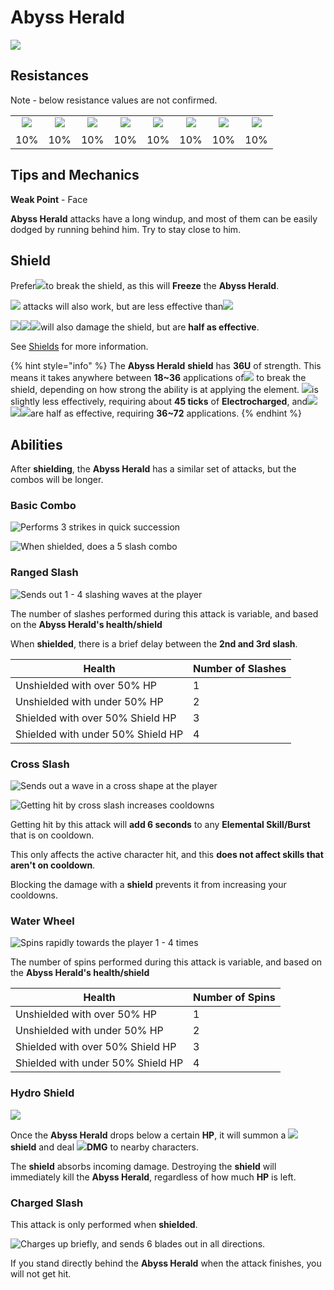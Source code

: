 # Abyss Herald

![](../../.gitbook/assets/abyss-herald.jpg)

## Resistances

Note - below resistance values are not confirmed.

|                                                                                                                                                                                                           |                                                                                                                                                                                                           |                                                                                                                                                                                                           |                                                                                                                                                                                                           |                                                                                                                                                                                                           |                                                                                                                                                                                                           |                                                                                                                                                                                                           |                                                                                                                                                                                                           |
| :-------------------------------------------------------------------------------------------------------------------------------------------------------------------------------------------------------: | :-------------------------------------------------------------------------------------------------------------------------------------------------------------------------------------------------------: | :-------------------------------------------------------------------------------------------------------------------------------------------------------------------------------------------------------: | :-------------------------------------------------------------------------------------------------------------------------------------------------------------------------------------------------------: | :-------------------------------------------------------------------------------------------------------------------------------------------------------------------------------------------------------: | :-------------------------------------------------------------------------------------------------------------------------------------------------------------------------------------------------------: | :-------------------------------------------------------------------------------------------------------------------------------------------------------------------------------------------------------: | :-------------------------------------------------------------------------------------------------------------------------------------------------------------------------------------------------------: |
| ​​![](https://firebasestorage.googleapis.com/v0/b/gitbook-28427.appspot.com/o/assets%2F-MVAGyyACcSzyzfmgy7f%2Fsync%2F485abc41b72e4fb75fd6cf1b2c21d83a5da9a05c.png?generation=1615182625871961\&alt=media) | ​​![](https://firebasestorage.googleapis.com/v0/b/gitbook-28427.appspot.com/o/assets%2F-MVAGyyACcSzyzfmgy7f%2Fsync%2F1a9d730812988c6cd8678f117630d179f689cee0.png?generation=1615182626544397\&alt=media) | ​​![](https://firebasestorage.googleapis.com/v0/b/gitbook-28427.appspot.com/o/assets%2F-MVAGyyACcSzyzfmgy7f%2Fsync%2Fe0472b52c548a7162a648c191cad9b7bbdf4498b.png?generation=1615182626170812\&alt=media) | ​​![](https://firebasestorage.googleapis.com/v0/b/gitbook-28427.appspot.com/o/assets%2F-MVAGyyACcSzyzfmgy7f%2Fsync%2Fa8efded210241d0c6764e2819b9c750deff8a6d4.png?generation=1615182626278065\&alt=media) | ​​![](https://firebasestorage.googleapis.com/v0/b/gitbook-28427.appspot.com/o/assets%2F-MVAGyyACcSzyzfmgy7f%2Fsync%2F68e4777d7c38eb974be29d8260b1f52709a44a26.png?generation=1615182625284983\&alt=media) | ​​![](https://firebasestorage.googleapis.com/v0/b/gitbook-28427.appspot.com/o/assets%2F-MVAGyyACcSzyzfmgy7f%2Fsync%2Fcb0b6d83e3899b9d4310fb78ce58ccad28b8c839.png?generation=1615182626007947\&alt=media) | ​​![](https://firebasestorage.googleapis.com/v0/b/gitbook-28427.appspot.com/o/assets%2F-MVAGyyACcSzyzfmgy7f%2Fsync%2F347363c813f76f26b0c6c74df49012812f9fe690.png?generation=1615182625760905\&alt=media) | ​​![](https://firebasestorage.googleapis.com/v0/b/gitbook-28427.appspot.com/o/assets%2F-MVAGyyACcSzyzfmgy7f%2Fsync%2F7db8ec0e8a47656e2367909ab5d65aa19effb930.png?generation=1615182626144273\&alt=media) |
|                                                                                                    10%                                                                                                    |                                                                                                    10%                                                                                                    |                                                                                                    10%                                                                                                    |                                                                                                    10%                                                                                                    |                                                                                                    10%                                                                                                    |                                                                                                    10%                                                                                                    |                                                                                                    10%                                                                                                    |                                                                                                    10%                                                                                                    |

## Tips and Mechanics

**Weak Point** - Face

**Abyss Herald** attacks have a long windup, and most of them can be easily dodged by running behind him. Try to stay close to him.

## Shield

Prefer![](../../.gitbook/assets/cryo\_small.png)to break the shield, as this will **Freeze** the **Abyss Herald**.

![](../../.gitbook/assets/electro\_small.png) attacks will also work, but are less effective than![](../../.gitbook/assets/cryo\_small.png)

![](../../.gitbook/assets/pyro\_small.png)![](../../.gitbook/assets/anemo\_small.png)![](../../.gitbook/assets/geo\_small.png)will also damage the shield, but are **half as effective**.

See [Shields](../../mechanics/shields.md) for more information.

{% hint style="info" %}
The **Abyss Herald** **shield** has **36U** of strength. This means it takes anywhere between **18\~36** applications of![](../../.gitbook/assets/cryo\_small.png) to break the shield, depending on how strong the ability is at applying the element. ![](../../.gitbook/assets/electro\_small.png)is slightly less effectively, requiring about **45 ticks** of **Electrocharged**, and![](../../.gitbook/assets/pyro\_small.png)![](../../.gitbook/assets/anemo\_small.png)![](../../.gitbook/assets/geo\_small.png)are half as effective, requiring **36\~72** applications.
{% endhint %}

## Abilities

After **shielding**, the **Abyss Herald** has a similar set of attacks, but the combos will be longer.

### Basic Combo

![Performs 3 strikes in quick succession](../../.gitbook/assets/herald\_aa\_3.gif)

![When shielded, does a 5 slash combo](../../.gitbook/assets/herald\_aa\_5.gif)

### **Ranged Slash**

![Sends out 1 - 4 slashing waves at the player](../../.gitbook/assets/herald\_slash\_2.gif)

The number of slashes performed during this attack is variable, and based on the **Abyss Herald's health/shield**

When **shielded**, there is a brief delay between the **2nd and 3rd slash**.

| Health                            | Number of Slashes |
| --------------------------------- | ----------------- |
| Unshielded with over 50% HP       | 1                 |
| Unshielded with under 50% HP      | 2                 |
| Shielded with over 50% Shield HP  | 3                 |
| Shielded with under 50% Shield HP | 4                 |

### **Cross Slash**

![Sends out a wave in a cross shape at the player](../../.gitbook/assets/herald\_cross.gif)

![Getting hit by cross slash increases cooldowns](../../.gitbook/assets/herald\_ecd.gif)

Getting hit by this attack will **add 6 seconds** to any **Elemental Skill/Burst** that is on cooldown.

This only affects the active character hit, and this **does not affect skills that aren't on cooldown**.

Blocking the damage with a **shield** prevents it from increasing your cooldowns.

### Water Wheel

![Spins rapidly towards the player 1 - 4 times](../../.gitbook/assets/herald\_mizuguruma\_2.gif)

The number of spins performed during this attack is variable, and based on the **Abyss Herald's health/shield**

| Health                            | Number of Spins |
| --------------------------------- | --------------- |
| Unshielded with over 50% HP       | 1               |
| Unshielded with under 50% HP      | 2               |
| Shielded with over 50% Shield HP  | 3               |
| Shielded with under 50% Shield HP | 4               |

### Hydro Shield

![](../../.gitbook/assets/herald\_shielding.gif)

Once the **Abyss Herald** drops below a certain **HP**, it will summon a ![](../../.gitbook/assets/hydro\_small.png) **shield** and deal ![](../../.gitbook/assets/hydro\_small.png)**DMG** to nearby characters.

The **shield** absorbs incoming damage. Destroying the **shield** will immediately kill the **Abyss Herald**, regardless of how much **HP** is left.

### Charged Slash

This attack is only performed when **shielded**.

![Charges up briefly, and sends 6 blades out in all directions.](../../.gitbook/assets/herald\_charged\_slash.gif)

If you stand directly behind the **Abyss Herald** when the attack finishes, you will not get hit.
